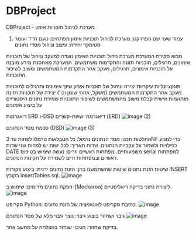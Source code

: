# DBProject
DBProject - מערכת לניהול תוכניות אימון
1. עמוד שער
שם הפרויקט: מערכת לניהול תוכניות אימון
מפתחים: נועם חדד ועומר סטימקר
יחידה: עיצוב וניהול מסדי נתונים

מבוא
סקירת המערכת
מערכת ניהול תוכניות האימון נועדה למעקב וניהול של תוכניות אימונים, תרגילים, תוכניות תזונה והתקדמות משתמשים. המערכת מאחסנת מידע מובנה על תוכניות אימונים, תרגילים, מעקב אחר התקדמות המשתמשים ומשוב לשיפור התוכניות.

פונקציונליות עיקריות
יצירה וניהול של תוכניות אימון
שיוך אימונים ותרגילים לתוכניות
מעקב אחר התקדמות המשתמשים (משקל, אחוזי שומן וכו')
יצירה של תוכניות תזונה מותאמות אישית
קבלת משוב מהמשתמשים לשיפור התוכניות
שמירת נתונים היסטוריים על ביצוע אימונים

דיאגרמות ERD ו-DSD
דיאגרמת ישויות-קשרים (ERD)
![image (2)](https://github.com/user-attachments/assets/7ff037f2-947d-4840-8ff7-2902e2f0e55e)

סכמת מסד הנתונים (DSD)
![image (3)](https://github.com/user-attachments/assets/3b1e487c-00e7-4151-844b-8f9d1dcb19e7)

החלטות תכנון מסד הנתונים
נרמול: כל הטבלאות נורמלו לפחות עד 3NF כדי למנוע כפילויות ולשמור על עקביות הנתונים.
שדות תאריך: לכל ישות יש לפחות שני שדות DATE משמעותיים.
מפתחות ראשיים וזרים: נעשה שימוש בטיפוס serial למפתחות ראשיים ובמפתחות זרים לשמירה על תקינות הנתונים.


שיטות הזנת נתונים
שיטות שהשתמשנו בהן:
הזנת נתונים ידנית: ביצוע פקודות INSERT בקובץ insertTables.sql.
![image](https://github.com/user-attachments/assets/491b8667-381d-4360-a0e2-f8cb805249de)

הפקת נתונים מדומים: שימוש ב-[Mockaroo) ליצירת נתוני בדיקה ריאליסטיים.
![image](https://github.com/user-attachments/assets/245d7da0-e3ff-414d-af64-3f5332720f9c)

סקריפט Python: כתיבת סקריפט לאוטומציה של הזנת נתונים.
![image](https://github.com/user-attachments/assets/7c3da355-0374-476e-a6fe-3a78cb8a9d61)

גיבוי ושחזור
ביצוע גיבוי: נוצר גיבוי מלא של מסד הנתונים 
![image](https://github.com/user-attachments/assets/648f209d-62cb-4fed-9348-41addf9aec26)

בדיקת שחזור: הגיבוי שוחזר בהצלחה על מחשב אחר.
